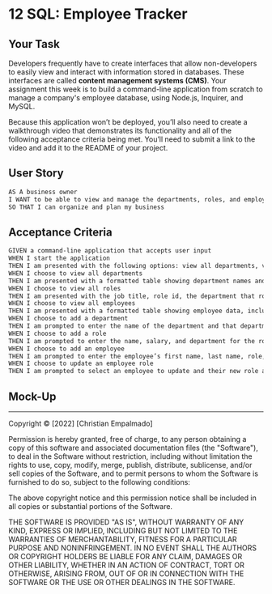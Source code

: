 # 12 SQL: Employee Tracker

## Your Task

Developers frequently have to create interfaces that allow non-developers to easily view and interact with information stored in databases. These interfaces are called **content management systems (CMS)**. Your assignment this week is to build a command-line application from scratch to manage a company's employee database, using Node.js, Inquirer, and MySQL.

Because this application won’t be deployed, you’ll also need to create a walkthrough video that demonstrates its functionality and all of the following acceptance criteria being met. You’ll need to submit a link to the video and add it to the README of your project.

## User Story

```md
AS A business owner
I WANT to be able to view and manage the departments, roles, and employees in my company
SO THAT I can organize and plan my business
```

## Acceptance Criteria

```md
GIVEN a command-line application that accepts user input
WHEN I start the application
THEN I am presented with the following options: view all departments, view all roles, view all employees, add a department, add a role, add an employee, and update an employee role
WHEN I choose to view all departments
THEN I am presented with a formatted table showing department names and department ids
WHEN I choose to view all roles
THEN I am presented with the job title, role id, the department that role belongs to, and the salary for that role
WHEN I choose to view all employees
THEN I am presented with a formatted table showing employee data, including employee ids, first names, last names, job titles, departments, salaries, and managers that the employees report to
WHEN I choose to add a department
THEN I am prompted to enter the name of the department and that department is added to the database
WHEN I choose to add a role
THEN I am prompted to enter the name, salary, and department for the role and that role is added to the database
WHEN I choose to add an employee
THEN I am prompted to enter the employee’s first name, last name, role, and manager, and that employee is added to the database
WHEN I choose to update an employee role
THEN I am prompted to select an employee to update and their new role and this information is updated in the database 
```

## Mock-Up





- - -
Copyright © [2022] [Christian Empalmado]

Permission is hereby granted, free of charge, to any person obtaining a copy of this software and associated documentation files (the "Software"), to deal in the Software without restriction, including without limitation the rights to use, copy, modify, merge, publish, distribute, sublicense, and/or sell copies of the Software, and to permit persons to whom the Software is furnished to do so, subject to the following conditions:

The above copyright notice and this permission notice shall be included in all copies or substantial portions of the Software.

THE SOFTWARE IS PROVIDED "AS IS", WITHOUT WARRANTY OF ANY KIND, EXPRESS OR IMPLIED, INCLUDING BUT NOT LIMITED TO THE WARRANTIES OF MERCHANTABILITY, FITNESS FOR A PARTICULAR PURPOSE AND NONINFRINGEMENT. IN NO EVENT SHALL THE AUTHORS OR COPYRIGHT HOLDERS BE LIABLE FOR ANY CLAIM, DAMAGES OR OTHER LIABILITY, WHETHER IN AN ACTION OF CONTRACT, TORT OR OTHERWISE, ARISING FROM, OUT OF OR IN CONNECTION WITH THE SOFTWARE OR THE USE OR OTHER DEALINGS IN THE SOFTWARE.
